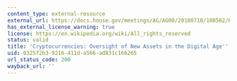```yaml
---
content_type: external-resource
external_url: https://docs.house.gov/meetings/AG/AG00/20180718/108562/HHRG-115-AG00-Wstate-GenslerG-20180718.pdf
has_external_license_warning: true
license: https://en.wikipedia.org/wiki/All_rights_reserved
status: valid
title: 'Cryptocurrencies: Oversight of New Assets in the Digital Age'' (PDF)'
uid: 0325f2b3-9216-411d-a566-ad831c166265
url_status_code: 200
wayback_url: ''
---
```

